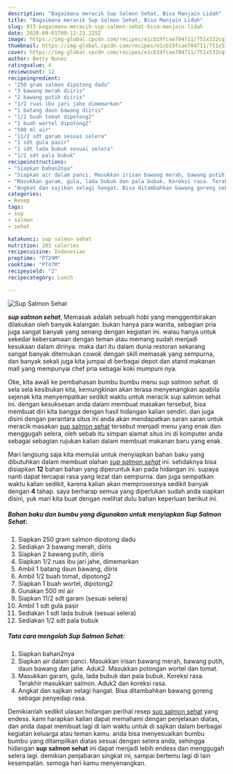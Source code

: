 ```yaml
---
description: "Bagaimana meracik Sup Salmon Sehat, Bisa Manjain Lidah"
title: "Bagaimana meracik Sup Salmon Sehat, Bisa Manjain Lidah"
slug: 915-bagaimana-meracik-sup-salmon-sehat-bisa-manjain-lidah
date: 2020-09-01T09:12:23.225Z
image: https://img-global.cpcdn.com/recipes/e1cb19fcae704711/751x532cq70/sup-salmon-sehat-foto-resep-utama.jpg
thumbnail: https://img-global.cpcdn.com/recipes/e1cb19fcae704711/751x532cq70/sup-salmon-sehat-foto-resep-utama.jpg
cover: https://img-global.cpcdn.com/recipes/e1cb19fcae704711/751x532cq70/sup-salmon-sehat-foto-resep-utama.jpg
author: Betty Nunez
ratingvalue: 4
reviewcount: 12
recipeingredient:
- "250 gram salmon dipotong dadu"
- "3 bawang merah diiris"
- "2 bawang putih diiris"
- "1/2 ruas ibu jari jahe dimemarkan"
- "1 batang daun bawang diiris"
- "1/2 buah tomat dipotong2"
- "1 buah wortel dipotong2"
- "500 ml air"
- "11/2 sdt garam sesuai selera"
- "1 sdt gula pasir"
- "1 sdt lada bubuk sesuai selera"
- "1/2 sdt pala bubuk"
recipeinstructions:
- "Siapkan bahan2nya"
- "Siapkan air dalam panci. Masukkan irisan bawang merah, bawang putih, daun bawang dan jahe. Aduk2. Masukkan potongan wortel dan tomat."
- "Masukkan garam, gula, lada bubuk dan pala bubuk. Koreksi rasa. Terakhir masukkan salmon. Aduk2 dan koreksi rasa."
- "Angkat dan sajikan selagi hangat. Bisa ditambahkan bawang goreng sebagai penyedap rasa."
categories:
- Resep
tags:
- sup
- salmon
- sehat

katakunci: sup salmon sehat 
nutrition: 283 calories
recipecuisine: Indonesian
preptime: "PT29M"
cooktime: "PT47M"
recipeyield: "2"
recipecategory: Lunch

---
```



![Sup Salmon Sehat](https://img-global.cpcdn.com/recipes/e1cb19fcae704711/751x532cq70/sup-salmon-sehat-foto-resep-utama.jpg)

<b><i>sup salmon sehat</i></b>, Memasak adalah sebuah hobi yang menggembirakan dilakukan oleh banyak kalangan. bukan hanya para wanita, sebagian pria juga sangat banyak yang senang dengan kegiatan ini. walau hanya untuk sekedar kebersamaan dengan teman atau memang sudah menjadi kesukaan dalam dirinya. maka dari itu dalam dunia restoran sekarang sangat banyak ditemukan cowok dengan skill memasak yang sempurna, dan banyak sekali juga kita jumpai di berbagai depot dan stand makanan mall yang mempunyai chef pria sebagai koki mumpuni nya.



Oke, kita awali ke pembahasan bumbu bumbu menu <i>sup salmon sehat</i>. di sela sela kesibukan kita, kemungkinan akan terasa menyenangkan apabila sejenak kita menyempatkan sedikit waktu untuk meracik sup salmon sehat ini. dengan kesuksesan anda dalam membuat masakan tersebut, bisa membuat diri kita bangga dengan hasil hidangan kalian sendiri. dan juga disini dengan perantara situs ini anda akan mendapatkan saran saran untuk meracik masakan <u>sup salmon sehat</u> tersebut menjadi menu yang enak dan menggugah selera, oleh sebab itu simpan alamat situs ini di komputer anda sebagai sebagian rujukan kalian dalam membuat makanan baru yang enak.


Mari langsung saja kita memulai untuk menyiapkan bahan baku yang dibutuhkan dalam membuat olahan <u><i>sup salmon sehat</i></u> ini. setidaknya bisa disiapkan <b>12</b> bahan bahan yang diperuntuk kan pada hidangan ini. supaya nanti dapat tercapai rasa yang lezat dan sempurna. dan juga sempatkan waktu kalian sedikit, karena kalian akan memprosesnya sedikit banyak dengan <b>4</b> tahap. saya berharap semua yang diperlukan sudah anda siapkan disini, yuk mari kita buat dengan melihat dulu bahan keperluan berikut ini.

<!--inarticleads1-->

##### Bahan baku dan bumbu yang digunakan untuk menyiapkan Sup Salmon Sehat:

1. Siapkan 250 gram salmon dipotong dadu
1. Sediakan 3 bawang merah, diiris
1. Siapkan 2 bawang putih, diiris
1. Siapkan 1/2 ruas ibu jari jahe, dimemarkan
1. Ambil 1 batang daun bawang, diiris
1. Ambil 1/2 buah tomat, dipotong2
1. Siapkan 1 buah wortel, dipotong2
1. Gunakan 500 ml air
1. Siapkan 11/2 sdt garam (sesuai selera)
1. Ambil 1 sdt gula pasir
1. Sediakan 1 sdt lada bubuk (sesuai selera)
1. Sediakan 1/2 sdt pala bubuk




<!--inarticleads2-->

##### Tata cara mengolah Sup Salmon Sehat:

1. Siapkan bahan2nya
1. Siapkan air dalam panci. Masukkan irisan bawang merah, bawang putih, daun bawang dan jahe. Aduk2. Masukkan potongan wortel dan tomat.
1. Masukkan garam, gula, lada bubuk dan pala bubuk. Koreksi rasa. Terakhir masukkan salmon. Aduk2 dan koreksi rasa.
1. Angkat dan sajikan selagi hangat. Bisa ditambahkan bawang goreng sebagai penyedap rasa.




Demikianlah sedikit ulasan hidangan perihal resep <u>sup salmon sehat</u> yang endess. kami harapkan kalian dapat memahami dengan penjelasan diatas, dan anda dapat membuat lagi di lain waktu untuk di sajikan dalam berbagai kegiatan keluarga atau teman kamu. anda bisa menyesuaikan bumbu bumbu yang ditampilkan diatas sesuai dengan selera anda, sehingga hidangan <b>sup salmon sehat</b> ini dapat menjadi lebih endess dan menggugah selera lagi. demikian penjabaran singkat ini, sampai bertemu lagi di lain kesempatan. semoga hari kamu menyenangkan.

